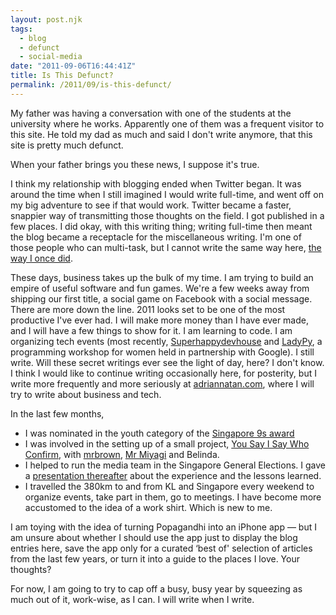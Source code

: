 ```yaml
---
layout: post.njk
tags:
  - blog
  - defunct
  - social-media
date: "2011-09-06T16:44:41Z"
title: Is This Defunct?
permalink: /2011/09/is-this-defunct/
---
```


My father was having a conversation with one of the students at the university where he works. Apparently one of them was a frequent visitor to this site. He told my dad as much and said I don't write anymore, that this site is pretty much defunct.

When your father brings you these news, I suppose it's true.

I think my relationship with blogging ended when Twitter began. It was around the time when I still imagined I would write full-time, and went off on my big adventure to see if that would work. Twitter became a faster, snappier way of transmitting those thoughts on the field. I got published in a few places. I did okay, with this writing thing; writing full-time then meant the blog became a receptacle for the miscellaneous writing. I'm one of those people who can multi-task, but I cannot write the same way here, [the way I once did](http://popagandhi.com/anotherlife).

These days, business takes up the bulk of my time. I am trying to build an empire of useful software and fun games. We're a few weeks away from shipping our first title, a social game on Facebook with a social message. There are more down the line. 2011 looks set to be one of the most productive I've ever had. I will make more money than I have ever made, and I will have a few things to show for it. I am learning to code. I am organizing tech events (most recently, [Superhappydevhouse](http://superhappydevhouse.sg) and [LadyPy](http://ladypy.com), a programming workshop for women held in partnership with Google). I still write. Will these secret writings ever see the light of day, here? I don't know. I think I would like to continue writing occasionally here, for posterity, but I write more frequently and more seriously at [adriannatan.com](http://adriannatan.com), where I will try to write about business and tech.

In the last few months,

- I was nominated in the youth category of the [Singapore 9s award](http://sg.custom.yahoo.com/singapore9/youth)
- I was involved in the setting up of a small project, [You Say I Say Who Confirm](http://www.yousayisaywhoconfirm.sg/), with [mrbrown](http://mrbrown.com), [Mr Miyagi](http://miyagi.sg) and Belinda.
- I helped to run the media team in the Singapore General Elections. I gave a [presentation thereafter](http://www.slideshare.net/skinnylatte/whats-kate-spade-got-to-do-with-it-social-media-at-sgelections-2011) about the experience and the lessons learned.
- I travelled the 380km to and from KL and Singapore every weekend to organize events, take part in them, go to meetings. I have become more accustomed to the idea of a work shirt. Which is new to me.

I am toying with the idea of turning Popagandhi into an iPhone app — but I am unsure about whether I should use the app just to display the blog entries here, save the app only for a curated &#8216;best of' selection of articles from the last few years, or turn it into a guide to the places I love. Your thoughts?

For now, I am going to try to cap off a busy, busy year by squeezing as much out of it, work-wise, as I can. I will write when I write.
